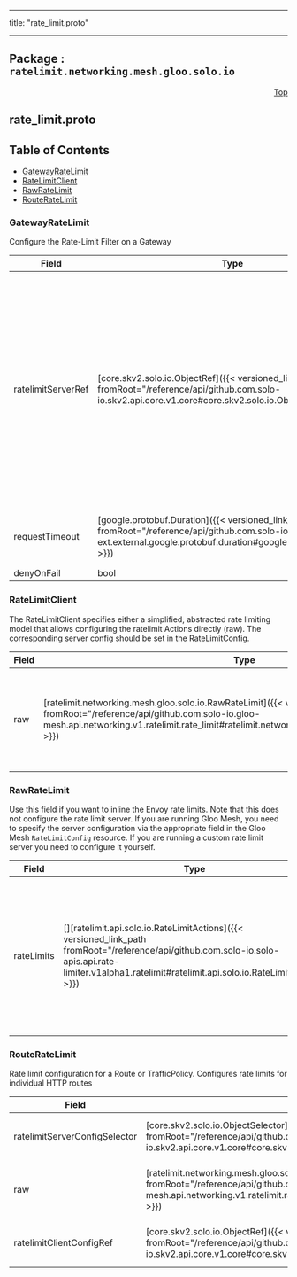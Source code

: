 
---

title: "rate_limit.proto"

---

## Package : `ratelimit.networking.mesh.gloo.solo.io`



<a name="top"></a>

<a name="API Reference for rate_limit.proto"></a>
<p align="right"><a href="#top">Top</a></p>

## rate_limit.proto


## Table of Contents
  - [GatewayRateLimit](#ratelimit.networking.mesh.gloo.solo.io.GatewayRateLimit)
  - [RateLimitClient](#ratelimit.networking.mesh.gloo.solo.io.RateLimitClient)
  - [RawRateLimit](#ratelimit.networking.mesh.gloo.solo.io.RawRateLimit)
  - [RouteRateLimit](#ratelimit.networking.mesh.gloo.solo.io.RouteRateLimit)







<a name="ratelimit.networking.mesh.gloo.solo.io.GatewayRateLimit"></a>

### GatewayRateLimit
Configure the Rate-Limit Filter on a Gateway


| Field | Type | Label | Description |
| ----- | ---- | ----- | ----------- |
| ratelimitServerRef | [core.skv2.solo.io.ObjectRef]({{< versioned_link_path fromRoot="/reference/api/github.com.solo-io.skv2.api.core.v1.core#core.skv2.solo.io.ObjectRef" >}}) |  | The ratelimit service to ask about ratelimit decisions. The provided ref will be used to search for a service of the given name/namespace on each cluster that a Gateway will be created.<br>If omitted, Gloo Mesh will search for a service with the name rate-limiter in each namespace on each cluster that a Gateway will be created. |
  | requestTimeout | [google.protobuf.Duration]({{< versioned_link_path fromRoot="/reference/api/github.com.solo-io.protoc-gen-ext.external.google.protobuf.duration#google.protobuf.Duration" >}}) |  | Timeout for the ratelimit service to respond. Defaults to 100ms |
  | denyOnFail | bool |  | Defaults to false |
  





<a name="ratelimit.networking.mesh.gloo.solo.io.RateLimitClient"></a>

### RateLimitClient
The RateLimitClient specifies either a simplified, abstracted rate limiting model that allows configuring the ratelimit Actions directly (raw). The corresponding server config should be set in the RateLimitConfig.


| Field | Type | Label | Description |
| ----- | ---- | ----- | ----------- |
| raw | [ratelimit.networking.mesh.gloo.solo.io.RawRateLimit]({{< versioned_link_path fromRoot="/reference/api/github.com.solo-io.gloo-mesh.api.networking.v1.ratelimit.rate_limit#ratelimit.networking.mesh.gloo.solo.io.RawRateLimit" >}}) |  | Configure the actions and/or set actions that determine how Envoy composes the descriptors |
  





<a name="ratelimit.networking.mesh.gloo.solo.io.RawRateLimit"></a>

### RawRateLimit
Use this field if you want to inline the Envoy rate limits. Note that this does not configure the rate limit server. If you are running Gloo Mesh, you need to specify the server configuration via the appropriate field in the Gloo Mesh `RateLimitConfig` resource. If you are running a custom rate limit server you need to configure it yourself.


| Field | Type | Label | Description |
| ----- | ---- | ----- | ----------- |
| rateLimits | [][ratelimit.api.solo.io.RateLimitActions]({{< versioned_link_path fromRoot="/reference/api/github.com.solo-io.solo-apis.api.rate-limiter.v1alpha1.ratelimit#ratelimit.api.solo.io.RateLimitActions" >}}) | repeated | Actions specify how the client (Envoy) will compose the descriptors that will be sent to the server to make a rate limiting decision. |
  





<a name="ratelimit.networking.mesh.gloo.solo.io.RouteRateLimit"></a>

### RouteRateLimit
Rate limit configuration for a Route or TrafficPolicy. Configures rate limits for individual HTTP routes


| Field | Type | Label | Description |
| ----- | ---- | ----- | ----------- |
| ratelimitServerConfigSelector | [core.skv2.solo.io.ObjectSelector]({{< versioned_link_path fromRoot="/reference/api/github.com.solo-io.skv2.api.core.v1.core#core.skv2.solo.io.ObjectSelector" >}}) |  | Labels to the RateLimitServerConfig ref sent to the ratelimit server |
  | raw | [ratelimit.networking.mesh.gloo.solo.io.RawRateLimit]({{< versioned_link_path fromRoot="/reference/api/github.com.solo-io.gloo-mesh.api.networking.v1.ratelimit.rate_limit#ratelimit.networking.mesh.gloo.solo.io.RawRateLimit" >}}) |  | Configure the actions and/or set actions that determine how Envoy composes the descriptors |
  | ratelimitClientConfigRef | [core.skv2.solo.io.ObjectRef]({{< versioned_link_path fromRoot="/reference/api/github.com.solo-io.skv2.api.core.v1.core#core.skv2.solo.io.ObjectRef" >}}) |  | Reference to the RateLimitClientConfig that configures the rate limiting model |
  




 <!-- end messages -->

 <!-- end enums -->

 <!-- end HasExtensions -->

 <!-- end services -->

